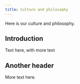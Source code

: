 ```yaml
---
title: Culture and philosophy
---
```


Here is our culture and philosophy.

## Introduction

Text here, with more text

## Another header

More text here.

